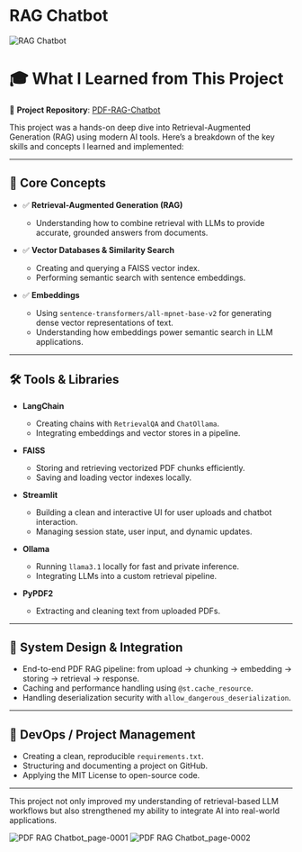 # RAG Chatbot

![RAG Chatbot](https://github.com/user-attachments/assets/5ced6fe0-e56a-4a9a-afd6-68bd1bb3e657)

# 🎓 What I Learned from This Project

🔗 **Project Repository**: [PDF-RAG-Chatbot](https://github.com/abhishek1397/PDF-RAG-Chatbot)

This project was a hands-on deep dive into Retrieval-Augmented Generation (RAG) using modern AI tools. Here’s a breakdown of the key skills and concepts I learned and implemented:

---

## 🧠 Core Concepts

- ✅ **Retrieval-Augmented Generation (RAG)**
  - Understanding how to combine retrieval with LLMs to provide accurate, grounded answers from documents.
  
- ✅ **Vector Databases & Similarity Search**
  - Creating and querying a FAISS vector index.
  - Performing semantic search with sentence embeddings.

- ✅ **Embeddings**
  - Using `sentence-transformers/all-mpnet-base-v2` for generating dense vector representations of text.
  - Understanding how embeddings power semantic search in LLM applications.

---

## 🛠️ Tools & Libraries

- **LangChain**
  - Creating chains with `RetrievalQA` and `ChatOllama`.
  - Integrating embeddings and vector stores in a pipeline.

- **FAISS**
  - Storing and retrieving vectorized PDF chunks efficiently.
  - Saving and loading vector indexes locally.

- **Streamlit**
  - Building a clean and interactive UI for user uploads and chatbot interaction.
  - Managing session state, user input, and dynamic updates.

- **Ollama**
  - Running `llama3.1` locally for fast and private inference.
  - Integrating LLMs into a custom retrieval pipeline.

- **PyPDF2**
  - Extracting and cleaning text from uploaded PDFs.

---

## 🧩 System Design & Integration

- End-to-end PDF RAG pipeline: from upload → chunking → embedding → storing → retrieval → response.
- Caching and performance handling using `@st.cache_resource`.
- Handling deserialization security with `allow_dangerous_deserialization`.

---

## 📁 DevOps / Project Management

- Creating a clean, reproducible `requirements.txt`.
- Structuring and documenting a project on GitHub.
- Applying the MIT License to open-source code.

---

This project not only improved my understanding of retrieval-based LLM workflows but also strengthened my ability to integrate AI into real-world applications.

![PDF RAG Chatbot_page-0001](https://github.com/user-attachments/assets/2df01fff-80f4-4ba5-8b03-7f0f7aada6ee)
![PDF RAG Chatbot_page-0002](https://github.com/user-attachments/assets/a1e379c7-e51a-4735-9f81-7c5522cfd5a9)

